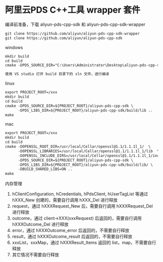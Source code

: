 # 阿里云PDS C++工具 wrapper 套件

编译前准备，下载 aliyun-pds-cpp-sdk 和 aliyun-pds-cpp-sdk-wrapper

``` txt
git clone https://github.com/aliyun/aliyun-pds-cpp-sdk-wrapper
git clone https://github.com/aliyun/aliyun-pds-cpp-sdk
```

windows

``` txt
mkdir build
cd build
cmake -DPDS_SOURCE_DIR="C:\Users\Administrator\Desktop\aliyun-pds-cpp-sdk" -DPDS_LIBS_DIR="C:\Users\Administrator\Desktop\aliyun-pds-cpp-sdk\build\lib\Debug" -DBUILD_SHARED_LIBS=OFF ..

使用 VS studio 打开 build 目录下的 sln 文件，进行编译
```

linux

``` txt
export PROJECT_ROOT=/xxx
mkdir build
cd build
cmake -DPDS_SOURCE_DIR=${PROJECT_ROOT}/aliyun-pds-cpp-sdk \
      -DPDS_LIBS_DIR=${PROJECT_ROOT}/aliyun-pds-cpp-sdk/build/lib ..
make
```

mac

``` txt
export PROJECT_ROOT=/xxx
mkdir build
cd build
cmake -DOPENSSL_ROOT_DIR=/usr/local/Cellar/openssl@1.1/1.1.1l_1/  \
      -DOPENSSL_LIBRARIES=/usr/local/Cellar/openssl@1.1/1.1.1l_1/lib  \
      -DOPENSSL_INCLUDE_DIRS=/usr/local/Cellar/openssl@1.1/1.1.1l_1/include \
      -DPDS_SOURCE_DIR=${PROJECT_ROOT}/aliyun-pds-cpp-sdk \
      -DPDS_LIBS_DIR=${PROJECT_ROOT}/aliyun-pds-cpp-sdk/build/lib/ \
      -DBUILD_SHARED_LIBS=ON ..
make
```

内存管理

1. hClientConfiguration, hCredentials, hPdsClient, hUserTagList 等通过 hXXX_New 创建的，需要自行调用 hXXX_Del 进行释放
2. request，通过 hXXXRequest_New 后，需要自行调用 hXXXRequest_Del 进行释放
3. outcome，通过 client->XXX(xxxRequest) 后返回的，需要自行调用 hXXXOutcome_Del 进行释放
4. error，通过 hXXXOutcome_error 后返回的，不需要自行释放
5. result，通过 hXXXOutcome_result 后返回的，不需要自行释放
6. xxxList，xxxMap，通过 hXXXResult_Items 返回的 list，map，不需要自行释放
7. 其它情况不需要自行释放
